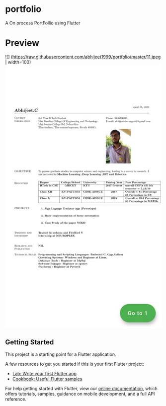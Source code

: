 
# portfolio

A On process PortFollio using Flutter 

# Preview

![] (https://raw.githubusercontent.com/abhijeet1999/portfolio/master/11.jpeg | width=100)
![Alt text](https://raw.githubusercontent.com/abhijeet1999/portfolio/master/12.jpeg)

## Getting Started

This project is a starting point for a Flutter application.

A few resources to get you started if this is your first Flutter project:

- [Lab: Write your first Flutter app](https://flutter.dev/docs/get-started/codelab)
- [Cookbook: Useful Flutter samples](https://flutter.dev/docs/cookbook)

For help getting started with Flutter, view our
[online documentation](https://flutter.dev/docs), which offers tutorials,
samples, guidance on mobile development, and a full API reference.

